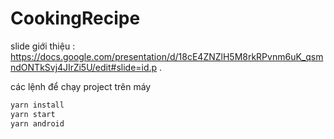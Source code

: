 # CookingRecipe
slide giới thiệu : https://docs.google.com/presentation/d/18cE4ZNZlH5M8rkRPvnm6uK_qsmndONTkSvj4JIrZi5U/edit#slide=id.p .


các lệnh để chạy project trên máy
```javascript
yarn install
yarn start
yarn android
```

